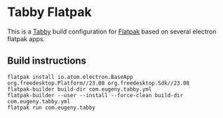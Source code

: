 # Tabby Flatpak

This is a [Tabby](https://eugeny.github.io/tabby/) build configuration for [Flatpak](https://flatpak.org/) based on several electron flatpak apps.

## Build instructions

```
flatpak install io.atom.electron.BaseApp org.freedesktop.Platform//23.08 org.freedesktop.Sdk//23.08
flatpak-builder build-dir com.eugeny.tabby.yml
flatpak-builder --user --install --force-clean build-dir com.eugeny.tabby.yml
flatpak run com.eugeny.tabby
```